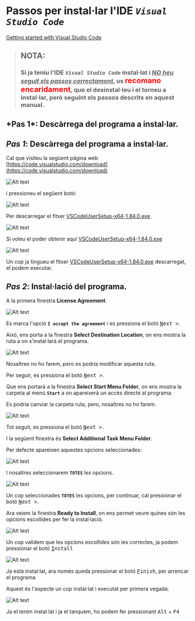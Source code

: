 # Passos per instal·lar l'**IDE** ***```Visual Studio Code```***

[Getting started with Visual Studio Code](https://code.visualstudio.com/docs/introvideos/basics)

> ## NOTA: 
> ### Si ja teniu l'**IDE** ***```Visual Studio Code```*** instal·lat i <ins>*NO heu seguit els passos correctament*</ins>, us <span style="font-size: 20px; color: red;">**recomano encaridament**</span>, que el desinstal·leu i el torneu a instal·lar, però seguint els passos descrits en aquest manual.
> ## 

<h2> *Pas 1*: Descàrrega del programa a instal·lar.</h2>


## *Pas 1*: Descàrrega del programa a instal·lar.

Cal que visiteu la següent pàgina web [https://code.visualstudio.com/download](https://code.visualstudio.com/download)

![Alt text](../images/vsc-01-web-to-download.png)

i pressioneu el següent botó:

![Alt text](../images/vsc-00-boto-web-to-download.png)

Per descarregar el fitxer [VSCodeUserSetup-x64-1.84.0.exe](https://code.visualstudio.com/sha/download?build=stable&os=win32-x64-user).

![Alt text](../images/vsc-02-file-downloaded.png)

Si voleu el poder obtenir aquí [VSCodeUserSetup-x64-1.84.0.exe](./files/VSCodeUserSetup-x64-1.84.0.exe)

![Alt text](../images/vsc-03-file-to.install.png)

Un cop ja tingueu el fitxer [VSCodeUserSetup-x64-1.84.0.exe](https://code.visualstudio.com/sha/download?build=stable&os=win32-x64-user) descarregat, el podem executar.

## *Pas 2*: Instal·lació del programa.

A la primera finestra **License Agreement**.

![Alt text](../images/vsc-04-install-accept.png)

Es marca l'opció **```I accept the agreement```** i es pressiona el botó <kbd><u>N</u>ext ></kbd>.

Això, ens porta a la finestra **Select Destination Location**, on ens mostra la ruta a on s'instal·larà el programa.

![Alt text](../images/vsc-05-install-folder.png)

Nosaltres no ho farem, pero es podria modificar aquesta ruta.

Per seguir, es pressiona el botó <kbd><u>N</u>ext ></kbd>. 

Que ens portarà a la finestra **Select Start Menu Folder**, on ens mostra la carpeta al menú **```Start```** a on apareixerà un accés directe al programa.

Es podria canviar la carpeta ruta, pero, nosaltres no ho farem.

![Alt text](../images/vsc-06-install-start-folder.png)

Tot seguit, es pressiona el botó <kbd><u>N</u>ext ></kbd>. 

I la següent finestra és **Select Additional Task Menu Folder**.

Per defecte apareixen aquestes opcions seleccionades:

![Alt text](../images/vsc-07-install-add-tasks-default.png)

I nosaltres seleccionarem **```TOTES```** les opcions.

![Alt text](../images/vsc-08-install-tasks-selected.png)

Un cop seleccionades **```TOTES```** les opcions, per continuar, cal pressionar el botó <kbd><u>N</u>ext ></kbd>.

Ara veiem la finestra **Ready to Install**, on ens permet veure quines són les opcions escollides per fer la instal·lació.

![Alt text](../images/vsc-09-ready-to-install.png)

Un cop validem que les opcions escollides són les correctes, ja podem pressionar el botó <kbd><u>I</u>nstall</kbd>

![Alt text](../images/vsc-10-ja-instalat.png)

Ja està instal·lat, ara només queda pressionar el botó <kbd><u>F</u>inish</kbd>, per arrencar el programa.

Aquest és l'aspecte un cop instal·lat i executat per primera vegada.

![Alt text](../images/vsc-11-primera-execucio.png)

Ja el tenim instal·lat i ja el tanquem, ho podem fer pressionant <kbd>Alt</kbd> + <kbd>F4</kbd>
